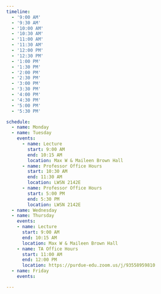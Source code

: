 ```yaml
---
timeline:
  - '9:00 AM'
  - '9:30 AM'
  - '10:00 AM'
  - '10:30 AM'
  - '11:00 AM'
  - '11:30 AM'
  - '12:00 PM'
  - '12:30 PM'
  - '1:00 PM'
  - '1:30 PM'
  - '2:00 PM'
  - '2:30 PM'
  - '3:00 PM'
  - '3:30 PM'
  - '4:00 PM'
  - '4:30 PM'
  - '5:00 PM'
  - '5:30 PM'

schedule:
  - name: Monday
  - name: Tuesday
    events:
      - name: Lecture
        start: 9:00 AM
        end: 10:15 AM
        location: Max W & Maileen Brown Hall
      - name: Professor Office Hours
        start: 10:30 AM
        end: 11:30 AM
        location: LWSN 2142E
      - name: Professor Office Hours
        start: 5:00 PM
        end: 5:30 PM
        location: LWSN 2142E
  - name: Wednesday
  - name: Thursday
    events:
    - name: Lecture
      start: 9:00 AM
      end: 10:15 AM
      location: Max W & Maileen Brown Hall
    - name: TA Office Hours
      start: 11:00 AM
      end: 12:00 PM
      location: https://purdue-edu.zoom.us/j/93558959810
  - name: Friday
    events:

---
```

